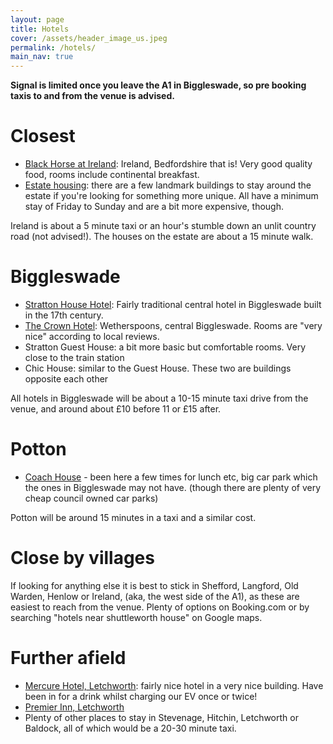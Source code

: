 ```yaml
---
layout: page
title: Hotels
cover: /assets/header_image_us.jpeg
permalink: /hotels/
main_nav: true
---
```


**Signal is limited once you leave the A1 in Biggleswade, so pre booking taxis to and from the venue is advised.**

# Closest
- [Black Horse at Ireland](https://blackhorseireland.com): Ireland, Bedfordshire that is! Very good quality food, rooms include continental breakfast. 
- [Estate housing](https://www.landmarktrust.org.uk/search-and-book/landmark-groups/old-warden/#Search): there are a few landmark buildings to stay around the estate if you're looking for something more unique. All have a minimum stay of Friday to Sunday and are a bit more expensive, though. 

Ireland is about a 5 minute taxi or an hour's stumble down an unlit country road (not advised!). The houses on the estate are about a 15 minute walk. 

# Biggleswade
- [Stratton House Hotel](https://www.strattonhouse-hotel.co.uk): Fairly traditional central hotel in Biggleswade built in the 17th century.
- [The Crown Hotel](https://www.booking.com/hotel/gb/the-crown-wetherspoon.en-gb.html): Wetherspoons, central Biggleswade. Rooms are "very nice" according to local reviews.
- Stratton Guest House: a bit more basic but comfortable rooms. Very close to the train station
- Chic House: similar to the Guest House. These two are buildings opposite each other

All hotels in Biggleswade will be about a 10-15 minute taxi drive from the venue, and around about £10 before 11 or £15 after.

# Potton
- [Coach House](https://www.coachhousepotton.co.uk/#bedroom_booking) - been here a few times for lunch etc, big car park which the ones in Biggleswade may not have. (though there are plenty of very cheap council owned car parks)

Potton will be around 15 minutes in a taxi and a similar cost.

# Close by villages
If looking for anything else it is best to stick in Shefford, Langford, Old Warden, Henlow or Ireland, (aka, the west side of the A1), as these are easiest to reach from the venue. Plenty of options on Booking.com or by searching "hotels near shuttleworth house" on Google maps.

# Further afield
- [Mercure Hotel, Letchworth](https://all.accor.com/hotel/7243/index.en.shtml?dateIn=&nights=&compositions=1&stayplus=false&snu=false#origin=mercure): fairly nice hotel in a very nice building. Have been in for a drink whilst charging our EV once or twice!
- [Premier Inn, Letchworth](https://www.premierinn.com/gb/en/hotels/england/hertfordshire/letchworth-garden-city/letchworth-garden-city.html)
- Plenty of other places to stay in Stevenage, Hitchin, Letchworth or Baldock, all of which would be a 20-30 minute taxi.
